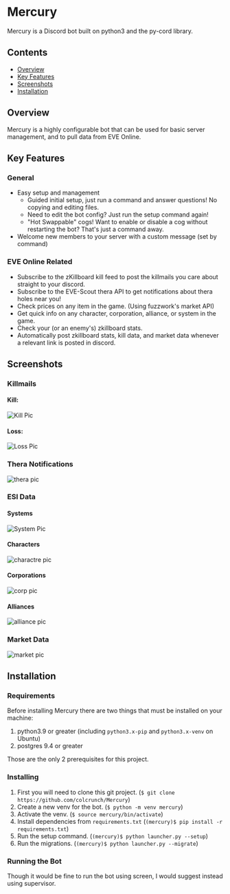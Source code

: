# Mercury
Mercury is a Discord bot built on python3 and the py-cord library.

## Contents
- [Overview](#overview)
- [Key Features](#key-features)
- [Screenshots](#screenshots)
- [Installation](#installation)

## Overview
Mercury is a highly configurable bot that can be used for basic server management, and to pull data from EVE Online.

## Key Features
### General
* Easy setup and management
  * Guided initial setup, just run a command and answer questions! No copying and editing files.
  * Need to edit the bot config? Just run the setup command again!
  * "Hot Swappable" cogs! Want to enable or disable a cog without restarting the bot? That's just a command away.
* Welcome new members to your server with a custom message (set by command)
### EVE Online Related
* Subscribe to the zKillboard kill feed to post the killmails you care about straight to your discord.
* Subscribe to the EVE-Scout thera API to get notifications about thera holes near you!
* Check prices on any item in the game. (Using fuzzwork's market API)
* Get quick info on any character, corporation, alliance, or system in the game.
* Check your (or an enemy's) zkillboard stats.
* Automatically post zkillboard stats, kill data, and market data whenever a relevant link is posted in discord.

## Screenshots

### Killmails
#### Kill:
![Kill Pic](https://i.imgur.com/Ho5Hteh.png)
#### Loss:
![Loss Pic](https://i.imgur.com/GXdtxHe.png)

### Thera Notifications
![thera pic](https://i.imgur.com/NjuOYM4.png)

### ESI Data
#### Systems
![System Pic](https://i.imgur.com/kWd0oDv.png)
#### Characters
![charactre pic](https://i.imgur.com/meDMJ4W.png)
#### Corporations
![corp pic](https://i.imgur.com/5nIJbGf.png)
#### Alliances
![alliance pic](https://i.imgur.com/tRd8tgV.png)

### Market Data
![market pic](https://i.imgur.com/CNW1rjD.png)

## Installation
### Requirements
Before installing Mercury there are two things that must be installed on your machine:
1. python3.9 or greater (including `python3.x-pip` and `python3.x-venv` on Ubuntu)
2. postgres 9.4 or greater

Those are the only 2 prerequisites for this project.

### Installing
1. First you will need to clone this git project. (`$ git clone https://github.com/colcrunch/Mercury`)
2. Create a new venv for the bot. (`$ python -m venv mercury`)
3. Activate the venv. (`$ source mercury/bin/activate`)
4. Install dependencies from `requirements.txt` (`(mercury)$ pip install -r requirements.txt`)
5. Run the setup command. (`(mercury)$ python launcher.py --setup`)
6. Run the migrations. (`(mercury)$ python launcher.py --migrate`)

### Running the Bot
Though it would be fine to run the bot using screen, I would suggest instead using supervisor.
